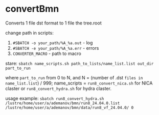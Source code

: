 # convertBmn

Converts 1 file dst format to 1 file the tree.root

change path in scripts:
1. `#SBATCH -o your_path/%A_%a.out` - log
2. `#SBATCH -e your_path/%A_%a.err` - errors 
3. `CONVERTER_MACRO` - path to macro

starе: 
`sbatch name_scripts.sh path_to_lists/name_list.list out_dir part_to_run`

where `part_to_run` from 0 to N, and N = (number of .dst `files in name_list.list`) / 999; name_scripts = `run8_convert_nica.sh` for NICA claster or `run8_convert_hydra.sh` for hydra claster.

usage example:
`sbatch run8_convert_hydra.sh /lustre/home/user/a/ademanov/bmn/run8_24.04.0.list /lustre/home/user/a/ademanov/bmn/data/run8_vf_24.04.0/ 0`

